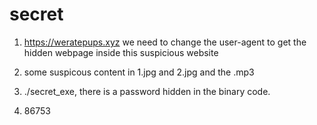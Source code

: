 # secret

1. https://weratepups.xyz we need to change the user-agent to get the hidden webpage inside this suspicious
website

2. some suspicous content in 1.jpg and 2.jpg and the .mp3

3. ./secret_exe, there is a password hidden in the binary code. 

4. 86753
